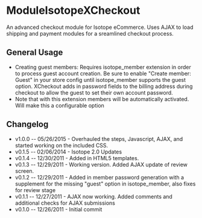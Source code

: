 ModuleIsotopeXCheckout
======================

An advanced checkout module for Isotope eCommerce. Uses AJAX to load shipping and payment modules for a sreamlined checkout process.

General Usage
-------------
- Creating guest members: Requires isotope\_member extension in order to process guest account creation. Be sure to enable "Create member: Guest" in your store config until isotope\_member supports the guest option. XCheckout adds in password fields to the billing address during checkout to allow the guest to set their own account password.
- Note that with this extension members will be automatically activated. Will make this a configurable option

Changelog
---------

* v1.0.0 -- 05/26/2015 - Overhauled the steps, Javascript, AJAX, and started working on the included CSS.
* v0.1.5 -- 02/06/2014 - Isotope 2.0 Updates
* v0.1.4 -- 12/30/2011 - Added in HTML5 templates.
* v0.1.3 -- 12/29/2011 - Working version. Added AJAX update of review screen.
* v0.1.2 -- 12/29/2011 - Added in member password generation with a supplement for the missing "guest" option in isotope_member, also fixes for review stage
* v0.1.1 -- 12/27/2011 - AJAX now working. Added comments and additional checks for AJAX submissions
* v0.1.0 -- 12/26/2011 - Initial commit